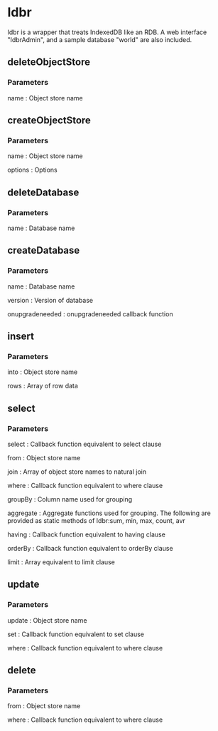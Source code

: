# Idbr
Idbr is a wrapper that treats IndexedDB like an RDB.
A web interface "IdbrAdmin", and a sample database "world" are also included.

## deleteObjectStore
### Parameters
name
: Object store name

## createObjectStore
### Parameters
name
: Object store name

options
: Options

## deleteDatabase
### Parameters
name
: Database name

## createDatabase
### Parameters
name
: Database name

version
: Version of database

onupgradeneeded
: onupgradeneeded callback function

## insert
### Parameters

into
: Object store name

rows
: Array of row data

## select
### Parameters
select
: Callback function equivalent to select clause

from
: Object store name

join
: Array of object store names to natural join

where
: Callback function equivalent to where clause

groupBy
: Column name used for grouping

aggregate
: Aggregate functions used for grouping. The following are provided as static methods of Idbr:sum, min, max, count, avr

having
: Callback function equivalent to having clause

orderBy
: Callback function equivalent to orderBy clause

limit
: Array equivalent to limit clause

## update
### Parameters
update
: Object store name

set
: Callback function equivalent to set clause

where
: Callback function equivalent to where clause

## delete
### Parameters
from
: Object store name

where
: Callback function equivalent to where clause
